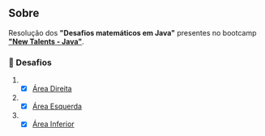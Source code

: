 ## Sobre

Resolução dos **"Desafios matemáticos em Java"** presentes no bootcamp **["New Talents - Java"](../../../)**.

### 🧠 Desafios

1. - [x] [Área Direita](area-direita/src/)
2. - [x] [Área Esquerda](area-esquerda/src/)
3. - [x] [Área Inferior](area-inferior/src/)